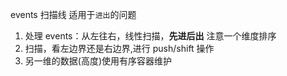 events 扫描线 适用于`进出`的问题

1.  处理 events：从左往右，线性扫描，**先进后出** 注意一个维度排序
2.  扫描，看左边界还是右边界,进行 push/shift 操作
3.  另一维的数据(高度)使用有序容器维护
